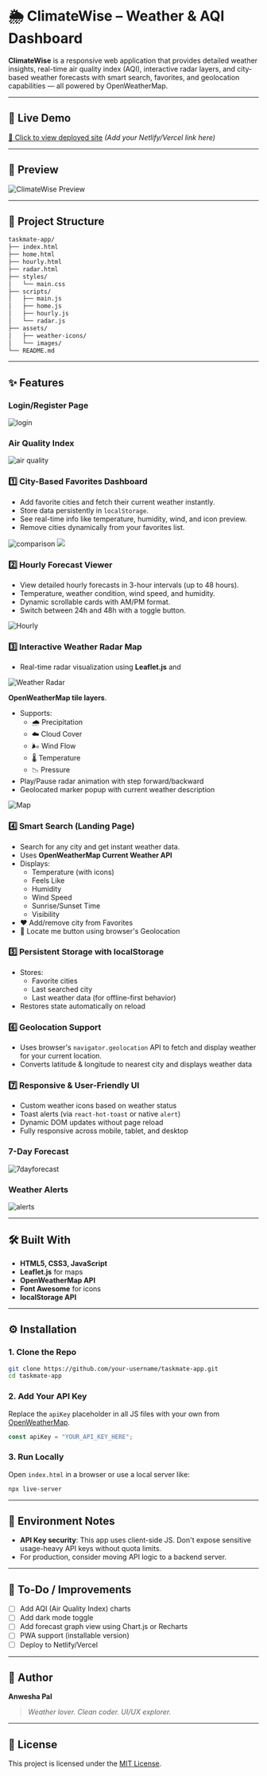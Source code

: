 
# 🌦️ ClimateWise – Weather & AQI Dashboard

**ClimateWise** is a responsive web application that provides detailed weather insights, real-time air quality index (AQI), interactive radar layers, and city-based weather forecasts with smart search, favorites, and geolocation capabilities — all powered by OpenWeatherMap.

---

## 🚀 Live Demo

[🔗 Click to view deployed site](#) *(Add your Netlify/Vercel link here)*

---

## 📸 Preview

![ClimateWise Preview](https://github.com/anwesha24-code/WeatherWebsite/blob/a6f011384a725cea107f8e7f1394be084ddd0bda/Screenshots/Screenshot%202025-07-07%20195045.png)

---

## 📂 Project Structure

```bash
taskmate-app/
├── index.html
├── home.html
├── hourly.html
├── radar.html
├── styles/
│   └── main.css
├── scripts/
│   ├── main.js
│   ├── home.js
│   ├── hourly.js
│   └── radar.js
├── assets/
│   ├── weather-icons/
│   └── images/
└── README.md
```

---

## ✨ Features

### Login/Register Page
![login](https://github.com/anwesha24-code/WeatherWebsite/blob/a6f011384a725cea107f8e7f1394be084ddd0bda/Screenshots/Screenshot%202025-07-07%20195435.png)

### Air Quality Index
![air quality](https://github.com/anwesha24-code/WeatherWebsite/blob/a6f011384a725cea107f8e7f1394be084ddd0bda/Screenshots/Screenshot%202025-07-07%20195319.png)

### 1️⃣ City-Based Favorites Dashboard

- Add favorite cities and fetch their current weather instantly.
- Store data persistently in `localStorage`.
- See real-time info like temperature, humidity, wind, and icon preview.
- Remove cities dynamically from your favorites list.

![comparison](https://github.com/anwesha24-code/WeatherWebsite/blob/a6f011384a725cea107f8e7f1394be084ddd0bda/Screenshots/Screenshot%202025-07-07%20195353.png)
![](https://github.com/anwesha24-code/WeatherWebsite/blob/a6f011384a725cea107f8e7f1394be084ddd0bda/Screenshots/Screenshot%202025-07-07%20195404.png)

### 2️⃣ Hourly Forecast Viewer

- View detailed hourly forecasts in 3-hour intervals (up to 48 hours).
- Temperature, weather condition, wind speed, and humidity.
- Dynamic scrollable cards with AM/PM format.
- Switch between 24h and 48h with a toggle button.

![Hourly](https://github.com/anwesha24-code/WeatherWebsite/blob/a6f011384a725cea107f8e7f1394be084ddd0bda/Screenshots/Screenshot%202025-07-07%20195205.png)

### 3️⃣ Interactive Weather Radar Map

- Real-time radar visualization using **Leaflet.js** and 

![Weather Radar](https://github.com/anwesha24-code/WeatherWebsite/blob/a6f011384a725cea107f8e7f1394be084ddd0bda/Screenshots/Screenshot%202025-07-07%20195239.png)

**OpenWeatherMap tile layers**.
- Supports:
  - 🌧️ Precipitation
  - ☁️ Cloud Cover
  - 🌬️ Wind Flow
  - 🌡️ Temperature
  - 📉 Pressure
- Play/Pause radar animation with step forward/backward
- Geolocated marker popup with current weather description

![Map](https://github.com/anwesha24-code/WeatherWebsite/blob/a6f011384a725cea107f8e7f1394be084ddd0bda/Screenshots/Screenshot%202025-07-07%20195119.png)

### 4️⃣ Smart Search (Landing Page)

- Search for any city and get instant weather data.
- Uses **OpenWeatherMap Current Weather API**
- Displays:
  - Temperature (with icons)
  - Feels Like
  - Humidity
  - Wind Speed
  - Sunrise/Sunset Time
  - Visibility
- ❤️ Add/remove city from Favorites
- 📍 Locate me button using browser's Geolocation

### 5️⃣ Persistent Storage with localStorage

- Stores:
  - Favorite cities
  - Last searched city
  - Last weather data (for offline-first behavior)
- Restores state automatically on reload

### 6️⃣ Geolocation Support

- Uses browser's `navigator.geolocation` API to fetch and display weather for your current location.
- Converts latitude & longitude to nearest city and displays weather data

### 7️⃣ Responsive & User-Friendly UI

- Custom weather icons based on weather status
- Toast alerts (via `react-hot-toast` or native `alert`)
- Dynamic DOM updates without page reload
- Fully responsive across mobile, tablet, and desktop

### 7-Day Forecast

![7dayforecast](https://github.com/anwesha24-code/WeatherWebsite/blob/a6f011384a725cea107f8e7f1394be084ddd0bda/Screenshots/Screenshot%202025-07-07%20195139.png)

### Weather Alerts
![alerts](https://github.com/anwesha24-code/WeatherWebsite/blob/a6f011384a725cea107f8e7f1394be084ddd0bda/Screenshots/Screenshot%202025-07-07%20195256.png)

---

## 🛠️ Built With

- **HTML5, CSS3, JavaScript**
- **Leaflet.js** for maps
- **OpenWeatherMap API**
- **Font Awesome** for icons
- **localStorage API**

---

## ⚙️ Installation

### 1. Clone the Repo

```bash
git clone https://github.com/your-username/taskmate-app.git
cd taskmate-app
```

### 2. Add Your API Key

Replace the `apiKey` placeholder in all JS files with your own from [OpenWeatherMap](https://openweathermap.org/api).

```js
const apiKey = "YOUR_API_KEY_HERE";
```

### 3. Run Locally

Open `index.html` in a browser or use a local server like:

```bash
npx live-server
```

---

## 🔐 Environment Notes

- **API Key security**: This app uses client-side JS. Don't expose sensitive usage-heavy API keys without quota limits.
- For production, consider moving API logic to a backend server.

---

## 📌 To-Do / Improvements

- [ ] Add AQI (Air Quality Index) charts
- [ ] Add dark mode toggle
- [ ] Add forecast graph view using Chart.js or Recharts
- [ ] PWA support (installable version)
- [ ] Deploy to Netlify/Vercel

---

## 🧠 Author

**Anwesha Pal**

> *Weather lover. Clean coder. UI/UX explorer.*

---

## 📜 License

This project is licensed under the [MIT License](LICENSE).
